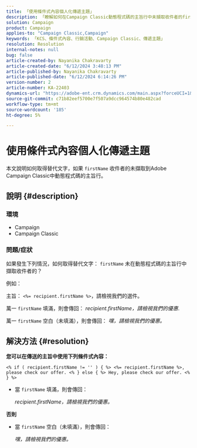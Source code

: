 ```yaml
---
title: 「使用條件式內容個人化傳遞主題」
description: 「瞭解如何在Campaign Classic動態程式碼的主旨行中未擷取收件者的firstName時取得替代文字。」
solution: Campaign
product: Campaign
applies-to: "Campaign Classic,Campaign"
keywords: 「KCS、條件式內容、行銷活動、Campaign Classic、傳遞主題」
resolution: Resolution
internal-notes: null
bug: false
article-created-by: Nayanika Chakravarty
article-created-date: "6/12/2024 3:48:13 PM"
article-published-by: Nayanika Chakravarty
article-published-date: "6/12/2024 6:14:26 PM"
version-number: 2
article-number: KA-22403
dynamics-url: "https://adobe-ent.crm.dynamics.com/main.aspx?forceUCI=1&pagetype=entityrecord&etn=knowledgearticle&id=e17b0929-d328-ef11-840b-0022480a40c2"
source-git-commit: c71b82eef5700e7f507a9dcc964574b80e482cad
workflow-type: tm+mt
source-wordcount: '185'
ht-degree: 5%

---
```


# 使用條件式內容個人化傳遞主題


本文說明如何取得替代文字，如果 `firstName` 收件者的未擷取到Adobe Campaign Classic中動態程式碼的主旨行。

## 說明 {#description}


### <b>環境</b>

- Campaign
- Campaign Classic


### <b>問題/症狀</b>

如果發生下列情況，如何取得替代文字： `firstName` 未在動態程式碼的主旨行中擷取收件者的？

例如：

主旨： `<%= recipient.firstName %>`，請檢視我們的選件。

萬一 `firstName` 填滿，則會傳回： *recipient.firstName，請檢視我們的優惠*.

萬一 `firstName` 空白（未填滿），則會傳回： *嘿，請檢視我們的優惠。*




## 解決方法 {#resolution}


<b>您可以在傳送的主旨中使用下列條件式內容：</b>

`<% if ( recipient.firstName != '' ) { %> <%= recipient.firstName %>, please check our offer. <% } else { %> Hey, please check our offer. <% } %>`

- 當 `firstName` 填滿，則會傳回：

  *recipient.firstName，請檢視我們的優惠。*


<b>否則</b>

- 當 `firstName` 空白（未填滿），則會傳回：

  *嘿，請檢視我們的優惠。*

